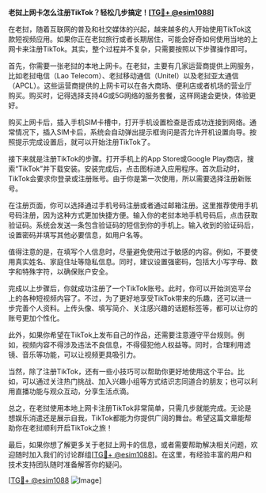 **老挝上网卡怎么注册TikTok？轻松几步搞定！[[TG💪+ @esim1088](https://t.me/s/esim1088)]**

在老挝，随着互联网的普及和社交媒体的兴起，越来越多的人开始使用TikTok这款短视频应用。如果你正在老挝旅行或者长期居住，可能会好奇如何使用当地的上网卡来注册TikTok。其实，整个过程并不复杂，只需要按照以下步骤操作即可。

首先，你需要一张老挝的本地上网卡。在老挝，主要有几家运营商提供上网服务，比如老挝电信（Lao Telecom）、老挝移动通信（Unitel）以及老挝亚太通信（APCL）。这些运营商提供的上网卡可以在各大商场、便利店或者机场的营业厅购买。购买时，记得选择支持4G或5G网络的服务套餐，这样网速会更快，体验更好。

购买上网卡后，插入手机SIM卡槽中，打开手机设置检查是否成功连接到网络。通常情况下，插入SIM卡后，系统会自动弹出提示框询问是否允许开机设置向导。按照提示完成设置后，就可以开始注册TikTok了。

接下来就是注册TikTok的步骤。打开手机上的App Store或Google Play商店，搜索“TikTok”并下载安装。安装完成后，点击图标进入应用程序。首次启动时，TikTok会要求你登录或注册账号。由于你是第一次使用，所以需要选择注册新账号。

在注册页面，你可以选择通过手机号码注册或者通过邮箱注册。这里推荐使用手机号码注册，因为这种方式更加快捷方便。输入你的老挝本地手机号码后，点击获取验证码。系统会发送一条包含验证码的短信到你的手机上。输入收到的验证码后，设置密码并填写其他必要信息，如用户名等。

值得注意的是，在填写个人信息时，尽量避免使用过于敏感的内容。例如，不要使用真实姓名、家庭住址等隐私信息。同时，建议设置强密码，包括大小写字母、数字和特殊字符，以确保账户安全。

完成以上步骤后，你就成功注册了一个TikTok账号。此时，你可以开始浏览平台上的各种短视频内容了。不过，为了更好地享受TikTok带来的乐趣，还可以进一步完善个人资料。上传头像、填写简介、关注感兴趣的话题标签等，都可以让你的账号更加个性化。

此外，如果你希望在TikTok上发布自己的作品，还需要注意遵守平台规则。例如，视频内容不得涉及违法不良信息，不得侵犯他人权益等。同时，合理利用滤镜、音乐等功能，可以让视频更具吸引力。

当然，除了注册TikTok，还有一些小技巧可以帮助你更好地使用这个平台。比如，可以通过关注热门挑战、加入兴趣小组等方式结识志同道合的朋友；也可以利用直播功能与观众互动，分享生活点滴。

总之，在老挝使用本地上网卡注册TikTok非常简单，只需几步就能完成。无论是想娱乐消遣还是展示自我，TikTok都能为你提供广阔的舞台。希望这篇文章能帮助你在老挝顺利开启TikTok之旅！

最后，如果你想了解更多关于老挝上网卡的信息，或者需要帮助解决相关问题，欢迎随时加入我们的讨论群组[[TG💪+ @esim1088](https://t.me/s/esim1088)]。在这里，有经验丰富的用户和技术支持团队随时准备解答你的疑问。

[[TG💪+ @esim1088](https://t.me/s/esim1088) ![Image](https://i.postimg.cc/4NQfJmqS/Snipaste-2025-05-13-00-14-12.png)]